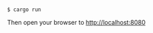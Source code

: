 #


```shell
$ cargo run
```

Then open your browser to [http://localhost:8080](http://localhost:8080)
